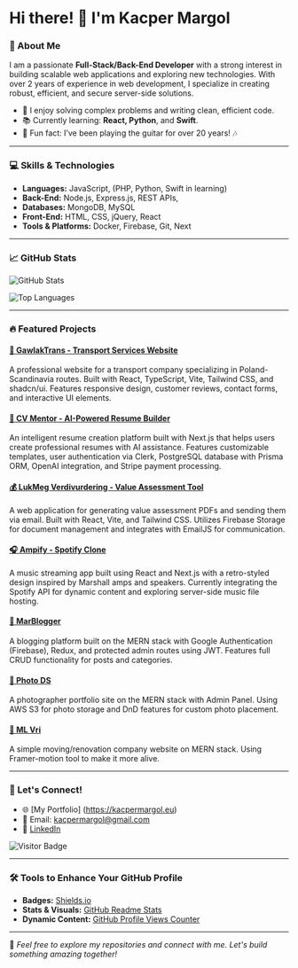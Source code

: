 # Hi there! 👋 I'm Kacper Margol

### 🚀 About Me

I am a passionate **Full-Stack/Back-End Developer** with a strong interest in building scalable web applications and exploring new technologies. With over 2 years of experience in web development, I specialize in creating robust, efficient, and secure server-side solutions.

- 🌟 I enjoy solving complex problems and writing clean, efficient code.
- 📚 Currently learning: **React, Python**, and **Swift**.
- 🎸 Fun fact: I’ve been playing the guitar for over 20 years! 🎶

---

### 💻 Skills & Technologies

- **Languages:** JavaScript, (PHP, Python, Swift in learning)  
- **Back-End:** Node.js, Express.js, REST APIs,  
- **Databases:** MongoDB, MySQL  
- **Front-End:** HTML, CSS, jQuery, React
- **Tools & Platforms:** Docker, Firebase, Git, Next 

---

### 📈 GitHub Stats

![GitHub Stats](https://github-readme-stats.vercel.app/api?username=PositivWarrior&show_icons=true&theme=radical)

![Top Languages](https://github-readme-stats.vercel.app/api/top-langs/?username=PositivWarrior&layout=compact&theme=radical)

---

### 🔥 Featured Projects
#### [🚚 GawlakTrans - Transport Services Website](https://github.com/PositivWarrior/gawlaktrans)
A professional website for a transport company specializing in Poland-Scandinavia routes. Built with React, TypeScript, Vite, Tailwind CSS, and shadcn/ui. Features responsive design, customer reviews, contact forms, and interactive UI elements.

#### [📝 CV Mentor - AI-Powered Resume Builder](https://github.com/PositivWarrior/cv_mentor)
An intelligent resume creation platform built with Next.js that helps users create professional resumes with AI assistance. Features customizable templates, user authentication via Clerk, PostgreSQL database with Prisma ORM, OpenAI integration, and Stripe payment processing.

#### [💰 LukMeg Verdivurdering - Value Assessment Tool](https://github.com/PositivWarrior/mkdoc)
A web application for generating value assessment PDFs and sending them via email. Built with React, Vite, and Tailwind CSS. Utilizes Firebase Storage for document management and integrates with EmailJS for communication.

#### [🎧 Ampify - Spotify Clone](https://github.com/PositivWarrior/ampify)
A music streaming app built using React and Next.js with a retro-styled design inspired by Marshall amps and speakers. Currently integrating the Spotify API for dynamic content and exploring server-side music file hosting.

#### [📝 MarBlogger](https://github.com/PositivWarrior/marblogger)
A blogging platform built on the MERN stack with Google Authentication (Firebase), Redux, and protected admin routes using JWT. Features full CRUD functionality for posts and categories.

#### [📸 Photo DS](https://github.com/PositivWarrior/dsphoto)
A photographer portfolio site on the MERN stack with Admin Panel. Using AWS S3 for photo storage and DnD features for custom photo placement.

#### [🚛 ML Vri](https://github.com/PositivWarrior/mlvri)
A simple moving/renovation company website on MERN stack. Using Framer-motion tool to make it more alive.

---

### 🌟 Let's Connect!

- 🌐 [My Portfolio] (https://kacpermargol.eu) 
- 📧 Email: [kacpermargol@gmail.com](mailto:kacpermargol@gmail.com)
- 💼 [LinkedIn](https://linkedin.com/in/kacper-margol-545493195/)

![Visitor Badge](https://visitor-badge.laobi.icu/badge?page_id=PositivWarrior)

---

### 🛠 Tools to Enhance Your GitHub Profile

- **Badges:** [Shields.io](https://shields.io/)
- **Stats & Visuals:** [GitHub Readme Stats](https://github.com/anuraghazra/github-readme-stats)
- **Dynamic Content:** [GitHub Profile Views Counter](https://github.com/arturssmirnovs/github-profile-views-counter)

---

🎉 _Feel free to explore my repositories and connect with me. Let's build something amazing together!_
